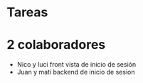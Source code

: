 # Tareas

# 2 colaboradores
 - Nico y luci front vista de inicio de sesión
 - Juan y mati backend de inicio de sesion